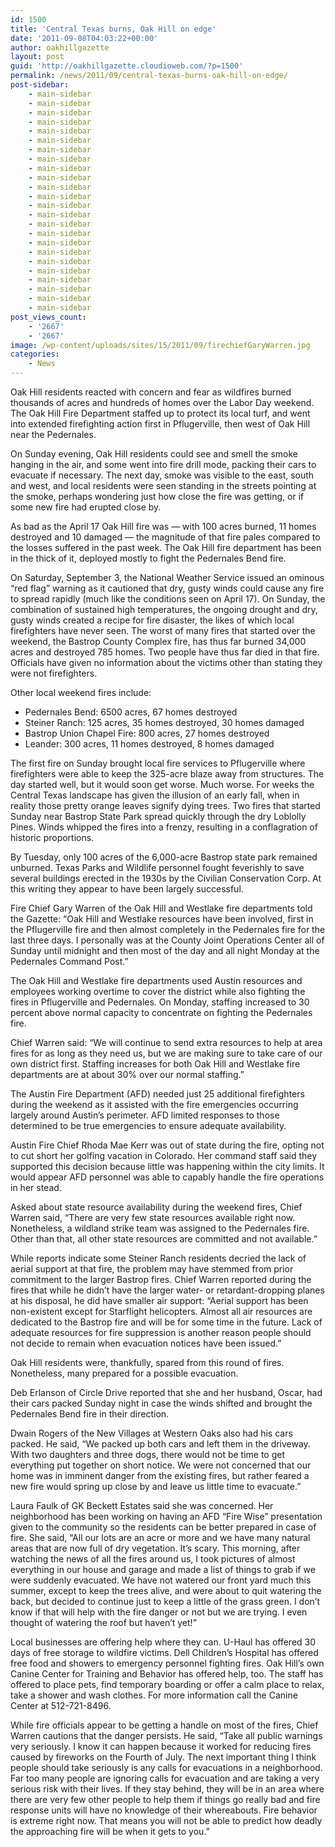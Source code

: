 ```yaml
---
id: 1500
title: 'Central Texas burns, Oak Hill on edge'
date: '2011-09-08T04:03:22+00:00'
author: oakhillgazette
layout: post
guid: 'http://oakhillgazette.cloudioweb.com/?p=1500'
permalink: /news/2011/09/central-texas-burns-oak-hill-on-edge/
post-sidebar:
    - main-sidebar
    - main-sidebar
    - main-sidebar
    - main-sidebar
    - main-sidebar
    - main-sidebar
    - main-sidebar
    - main-sidebar
    - main-sidebar
    - main-sidebar
    - main-sidebar
    - main-sidebar
    - main-sidebar
    - main-sidebar
    - main-sidebar
    - main-sidebar
    - main-sidebar
    - main-sidebar
    - main-sidebar
    - main-sidebar
    - main-sidebar
    - main-sidebar
    - main-sidebar
    - main-sidebar
post_views_count:
    - '2667'
    - '2667'
image: /wp-content/uploads/sites/15/2011/09/firechiefGaryWarren.jpg
categories:
    - News
---
```


Oak Hill residents reacted with concern and fear as wildfires burned thousands of acres and hundreds of homes over the Labor Day weekend. The Oak Hill Fire Department staffed up to protect its local turf, and went into extended firefighting action first in Pflugerville, then west of Oak Hill near the Pedernales.

On Sunday evening, Oak Hill residents could see and smell the smoke hanging in the air, and some went into fire drill mode, packing their cars to evacuate if necessary. The next day, smoke was visible to the east, south and west, and local residents were seen standing in the streets pointing at the smoke, perhaps wondering just how close the fire was getting, or if some new fire had erupted close by.

As bad as the April 17 Oak Hill fire was — with 100 acres burned, 11 homes destroyed and 10 damaged — the magnitude of that fire pales compared to the losses suffered in the past week. The Oak Hill fire department has been in the thick of it, deployed mostly to fight the Pedernales Bend fire.

On Saturday, September 3, the National Weather Service issued an ominous “red flag” warning as it cautioned that dry, gusty winds could cause any fire to spread rapidly (much like the conditions seen on April 17). On Sunday, the combination of sustained high temperatures, the ongoing drought and dry, gusty winds created a recipe for fire disaster, the likes of which local firefighters have never seen. The worst of many fires that started over the weekend, the Bastrop County Complex fire, has thus far burned 34,000 acres and destroyed 785 homes. Two people have thus far died in that fire. Officials have given no information about the victims other than stating they were not firefighters.

Other local weekend fires include:

- Pedernales Bend: 6500 acres, 67 homes destroyed
- Steiner Ranch: 125 acres, 35 homes destroyed, 30 homes damaged
- Bastrop Union Chapel Fire: 800 acres, 27 homes destroyed
- Leander: 300 acres, 11 homes destroyed, 8 homes damaged

The first fire on Sunday brought local fire services to Pflugerville where firefighters were able to keep the 325-acre blaze away from structures. The day started well, but it would soon get worse. Much worse. For weeks the Central Texas landscape has given the illusion of an early fall, when in reality those pretty orange leaves signify dying trees. Two fires that started Sunday near Bastrop State Park spread quickly through the dry Loblolly Pines. Winds whipped the fires into a frenzy, resulting in a conflagration of historic proportions.

By Tuesday, only 100 acres of the 6,000-acre Bastrop state park remained unburned. Texas Parks and Wildlife personnel fought feverishly to save several buildings erected in the 1930s by the Civilian Conservation Corp. At this writing they appear to have been largely successful.

Fire Chief Gary Warren of the Oak Hill and Westlake fire departments told the Gazette: “Oak Hill and Westlake resources have been involved, first in the Pflugerville fire and then almost completely in the Pedernales fire for the last three days. I personally was at the County Joint Operations Center all of Sunday until midnight and then most of the day and all night Monday at the Pedernales Command Post.”

The Oak Hill and Westlake fire departments used Austin resources and employees working overtime to cover the district while also fighting the fires in Pflugerville and Pedernales. On Monday, staffing increased to 30 percent above normal capacity to concentrate on fighting the Pedernales fire.

Chief Warren said: “We will continue to send extra resources to help at area fires for as long as they need us, but we are making sure to take care of our own district first. Staffing increases for both Oak Hill and Westlake fire departments are at about 30% over our normal staffing.”

The Austin Fire Department (AFD) needed just 25 additional firefighters during the weekend as it assisted with the fire emergencies occurring largely around Austin’s perimeter. AFD limited responses to those determined to be true emergencies to ensure adequate availability.

Austin Fire Chief Rhoda Mae Kerr was out of state during the fire, opting not to cut short her golfing vacation in Colorado. Her command staff said they supported this decision because little was happening within the city limits. It would appear AFD personnel was able to capably handle the fire operations in her stead.

Asked about state resource availability during the weekend fires, Chief Warren said, “There are very few state resources available right now. Nonetheless, a wildland strike team was assigned to the Pedernales fire. Other than that, all other state resources are committed and not available.”

While reports indicate some Steiner Ranch residents decried the lack of aerial support at that fire, the problem may have stemmed from prior commitment to the larger Bastrop fires. Chief Warren reported during the fires that while he didn’t have the larger water- or retardant-dropping planes at his disposal, he did have smaller air support: “Aerial support has been non-existent except for Starflight helicopters. Almost all air resources are dedicated to the Bastrop fire and will be for some time in the future. Lack of adequate resources for fire suppression is another reason people should not decide to remain when evacuation notices have been issued.”

Oak Hill residents were, thankfully, spared from this round of fires. Nonetheless, many prepared for a possible evacuation.

Deb Erlanson of Circle Drive reported that she and her husband, Oscar, had their cars packed Sunday night in case the winds shifted and brought the Pedernales Bend fire in their direction.

Dwain Rogers of the New Villages at Western Oaks also had his cars packed. He said, “We packed up both cars and left them in the driveway. With two daughters and three dogs, there would not be time to get everything put together on short notice. We were not concerned that our home was in imminent danger from the existing fires, but rather feared a new fire would spring up close by and leave us little time to evacuate.”

Laura Faulk of GK Beckett Estates said she was concerned. Her neighborhood has been working on having an AFD “Fire Wise” presentation given to the community so the residents can be better prepared in case of fire. She said, “All our lots are an acre or more and we have many natural areas that are now full of dry vegetation. It’s scary. This morning, after watching the news of all the fires around us, I took pictures of almost everything in our house and garage and made a list of things to grab if we were suddenly evacuated. We have not watered our front yard much this summer, except to keep the trees alive, and were about to quit watering the back, but decided to continue just to keep a little of the grass green. I don’t know if that will help with the fire danger or not but we are trying. I even thought of watering the roof but haven’t yet!”

Local businesses are offering help where they can. U-Haul has offered 30 days of free storage to wildfire victims. Dell Children’s Hospital has offered free food and showers to emergency personnel fighting fires. Oak Hill’s own Canine Center for Training and Behavior has offered help, too. The staff has offered to place pets, find temporary boarding or offer a calm place to relax, take a shower and wash clothes. For more information call the Canine Center at 512-721-8496.

While fire officials appear to be getting a handle on most of the fires, Chief Warren cautions that the danger persists. He said, “Take all public warnings very seriously. I know it can happen because it worked for reducing fires caused by fireworks on the Fourth of July. The next important thing I think people should take seriously is any calls for evacuations in a neighborhood. Far too many people are ignoring calls for evacuation and are taking a very serious risk with their lives. If they stay behind, they will be in an area where there are very few other people to help them if things go really bad and fire response units will have no knowledge of their whereabouts. Fire behavior is extreme right now. That means you will not be able to predict how deadly the approaching fire will be when it gets to you.”